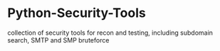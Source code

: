 # Python-Security-Tools
collection of  security tools for recon and testing, including subdomain search, SMTP and SMP bruteforce
